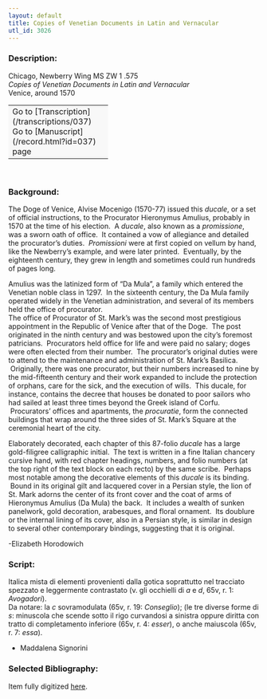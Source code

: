 ```yaml
---
layout: default
title: Copies of Venetian Documents in Latin and Vernacular
utl_id: 3026
---
```


### Description:

Chicago, Newberry Wing MS ZW 1 .575<br>
_Copies of Venetian Documents in Latin and Vernacular_<br>
Venice, around 1570

<table border="0.5" cellpadding="1" cellspacing="1" style="width: 200px; background-color:#F8F8F8;"><tbody><tr><td>Go to [Transcription](/transcriptions/037)<br>
Go to [Manuscript](/record.html?id=037) page</td></tr></tbody></table> 

### Background:

The Doge of Venice, Alvise Mocenigo (1570-77) issued this _ducale_, or a set of official instructions, to the Procurator Hieronymus Amulius, probably in 1570 at the time of his election.  A _ducale_, also known as a _promissione_, was a sworn oath of office.  It contained a vow of allegiance and detailed the procurator’s duties.  _Promissioni_ were at first copied on vellum by hand, like the Newberry’s example, and were later printed.  Eventually, by the eighteenth century, they grew in length and sometimes could run hundreds of pages long.

Amulius was the latinized form of “Da Mula”, a family which entered the Venetian noble class in 1297.  In the sixteenth century, the Da Mula family operated widely in the Venetian administration, and several of its members held the office of procurator. <br>
The office of Procurator of St. Mark’s was the second most prestigious appointment in the Republic of Venice after that of the Doge.  The post originated in the ninth century and was bestowed upon the city’s foremost patricians.  Procurators held office for life and were paid no salary; doges were often elected from their number.  The procurator’s original duties were to attend to the maintenance and administration of St. Mark’s Basilica.  Originally, there was one procurator, but their numbers increased to nine by the mid-fifteenth century and their work expanded to include the protection of orphans, care for the sick, and the execution of wills.  This ducale, for instance, contains the decree that houses be donated to poor sailors who had sailed at least three times beyond the Greek island of Corfu.  Procurators’ offices and apartments, the _procuratie_, form the connected buildings that wrap around the three sides of St. Mark’s Square at the ceremonial heart of the city.

Elaborately decorated, each chapter of this 87-folio _ducale_ has a large gold-filigree calligraphic initial.  The text is written in a fine Italian chancery cursive hand, with red chapter headings, numbers, and folio numbers (at the top right of the text block on each recto) by the same scribe.  Perhaps most notable among the decorative elements of this _ducale_ is its binding.  Bound in its original gilt and lacquered cover in a Persian style, the lion of St. Mark adorns the center of its front cover and the coat of arms of Hieronymus Amulius (Da Mula) the back.  It includes a wealth of sunken panelwork, gold decoration, arabesques, and floral ornament.  Its doublure or the internal lining of its cover, also in a Persian style, is similar in design to several other contemporary bindings, suggesting that it is original.

-Elizabeth Horodowich

### Script:

Italica mista di elementi provenienti dalla gotica soprattutto nel tracciato spezzato e leggermente contrastato (v. gli occhielli di _a_ e _d_, 65v, r. 1: _Avogadori_).<br>
Da notare: la _c_ sovramodulata (65v, r. 19: _Conseglio_); (le tre diverse forme di _s_: minuscola che scende sotto il rigo curvandosi a sinistra oppure diritta con tratto di completamento inferiore (65v, r. 4: _esser_), o anche maiuscola (65v, r. 7: _essa_).<br>
- Maddalena Signorini

### Selected Bibliography:

Item fully digitized [here](http://collections.carli.illinois.edu/cdm/ref/collection/nby_dig/id/23961).

